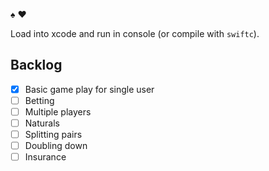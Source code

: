 :spades: :hearts:

Load into xcode and run in console (or compile with `swiftc`).

## Backlog
- [x] Basic game play for single user
- [ ] Betting
- [ ] Multiple players
- [ ] Naturals
- [ ] Splitting pairs
- [ ] Doubling down
- [ ] Insurance

